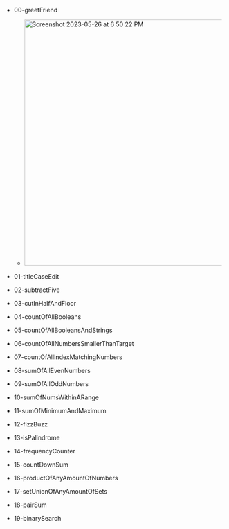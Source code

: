 * 00-greetFriend
  - <img width="567" alt="Screenshot 2023-05-26 at 6 50 22 PM" src="https://github.com/ErlisI/Summer-2023-Assignment-0/assets/63165733/c11772e1-7830-4a20-9e5f-035f1561f81f">
* 01-titleCaseEdit
* 02-subtractFive
* 03-cutInHalfAndFloor

* 04-countOfAllBooleans
* 05-countOfAllBooleansAndStrings
* 06-countOfAllNumbersSmallerThanTarget
* 07-countOfAllIndexMatchingNumbers

* 08-sumOfAllEvenNumbers
* 09-sumOfAllOddNumbers
* 10-sumOfNumsWithinARange
* 11-sumOfMinimumAndMaximum

* 12-fizzBuzz
* 13-isPalindrome
* 14-frequencyCounter
* 15-countDownSum

* 16-productOfAnyAmountOfNumbers
* 17-setUnionOfAnyAmountOfSets
* 18-pairSum
* 19-binarySearch
